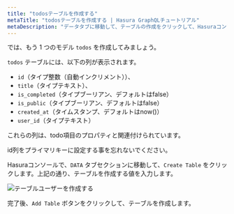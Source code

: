 ```yaml
---
title: "todosテーブルを作成する"
metaTitle: "todosテーブルを作成する | Hasura GraphQLチュートリアル"
metaDescription: "データタブに移動して、テーブルの作成をクリックして、Hasuraコンソールでtodosテーブルを作成します。"
---
```


では、もう 1 つのモデル `todos` を作成してみましょう。

`todos` テーブルには、以下の列が表示されます。

- `id`（タイプ整数（自動インクリメント））、
- `title`（タイプテキスト）、
- `is_completed`（タイプブーリアン、デフォルトはfalse）
- `is_public`（タイプブーリアン、デフォルトはfalse）
- `created_at`（タイムスタンプ、デフォルトはnow()）
- `user_id`（タイプテキスト）

これらの列は、todo項目のプロパティと関連付けられています。

id列をプライマリキーに設定する事を忘れないでください。

Hasuraコンソールで、`DATA` タブセクションに移動して、`Create Table` をクリックします。上記の通り、テーブルを作成する値を入力します。

![テーブルユーザーを作成する](https://graphql-engine-cdn.hasura.io/learn-hasura/assets/graphql-hasura/create-table-todos.png)

完了後、`Add Table` ボタンをクリックして、テーブルを作成します。
